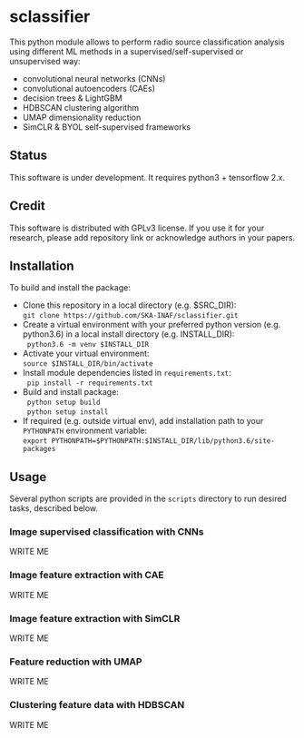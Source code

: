 # sclassifier
This python module allows to perform radio source classification analysis using different ML methods in a supervised/self-supervised or unsupervised way: 
* convolutional neural networks (CNNs)    
* convolutional autoencoders (CAEs)   
* decision trees & LightGBM  
* HDBSCAN clustering algorithm   
* UMAP dimensionality reduction   
* SimCLR & BYOL self-supervised frameworks   

## **Status**
This software is under development. It requires python3 + tensorflow 2.x. 

## **Credit**
This software is distributed with GPLv3 license. If you use it for your research, please add repository link or acknowledge authors in your papers.   

## **Installation**  

To build and install the package:    

* Clone this repository in a local directory (e.g. $SRC_DIR):   
  ```git clone https://github.com/SKA-INAF/sclassifier.git```
* Create a virtual environment with your preferred python version (e.g. python3.6) in a local install directory (e.g. INSTALL_DIR):   
  ``` python3.6 -m venv $INSTALL_DIR```   
* Activate your virtual environment:   
  ```source $INSTALL_DIR/bin/activate```
* Install module dependencies listed in ```requirements.txt```:    
  ``` pip install -r requirements.txt```  
* Build and install package:   
  ``` python setup build```   
  ``` python setup install```   
* If required (e.g. outside virtual env), add installation path to your ```PYTHONPATH``` environment variable:   
  ``` export PYTHONPATH=$PYTHONPATH:$INSTALL_DIR/lib/python3.6/site-packages ```

## **Usage**
Several python scripts are provided in the ```scripts``` directory to run desired tasks, described below.  

### **Image supervised classification with CNNs**
WRITE ME

### **Image feature extraction with CAE**
WRITE ME

### **Image feature extraction with SimCLR**
WRITE ME

### **Feature reduction with UMAP**
WRITE ME

### **Clustering feature data with HDBSCAN**
WRITE ME
